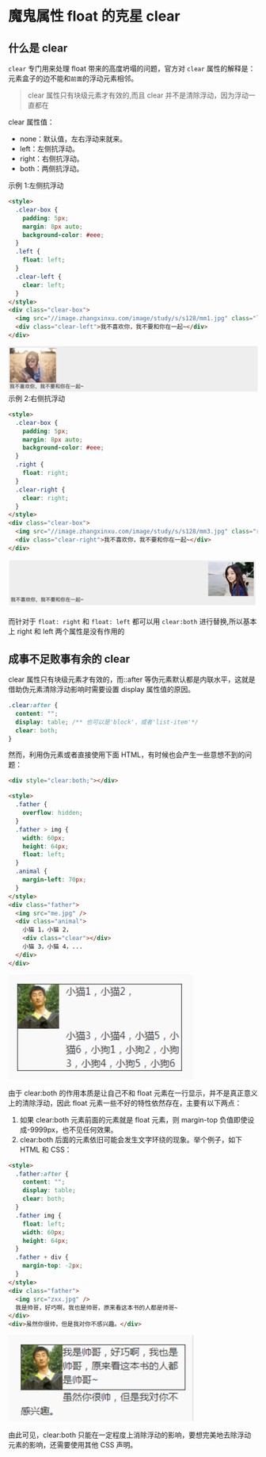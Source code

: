 # 魔鬼属性 float 的克星 clear

## 什么是 clear

`clear` 专门用来处理 float 带来的高度坍塌的问题，官方对 `clear` 属性的解释是：元素盒子的边不能和`前面`的浮动元素相邻。

> clear 属性只有块级元素才有效的,而且 clear 并不是清除浮动，因为浮动一直都在

clear 属性值：

- none：默认值，左右浮动来就来。
- left：左侧抗浮动。
- right：右侧抗浮动。
- both：两侧抗浮动。

示例 1:左侧抗浮动

```html
<style>
  .clear-box {
    padding: 5px;
    margin: 8px auto;
    background-color: #eee;
  }
  .left {
    float: left;
  }
  .clear-left {
    clear: left;
  }
</style>
<div class="clear-box">
  <img src="//image.zhangxinxu.com/image/study/s/s128/mm1.jpg" class="left" />
  <div class="clear-left">我不喜欢你，我不要和你在一起~</div>
</div>
```

![image](../assets/float/clear1.png)
示例 2:右侧抗浮动

```html
<style>
  .clear-box {
    padding: 5px;
    margin: 8px auto;
    background-color: #eee;
  }
  .right {
    float: right;
  }
  .clear-right {
    clear: right;
  }
</style>
<div class="clear-box">
  <img src="//image.zhangxinxu.com/image/study/s/s128/mm3.jpg" class="right" />
  <div class="clear-right">我不喜欢你，我不要和你在一起~</div>
</div>
```

![image](../assets/float/clear2.png)

而针对于 `float: right` 和 `float: left` 都可以用 `clear:both` 进行替换,所以基本上 right 和 left 两个属性是没有作用的

## 成事不足败事有余的 clear

clear 属性只有块级元素才有效的，而::after 等伪元素默认都是内联水平，这就是借助伪元素清除浮动影响时需要设置 display 属性值的原因。

```css
.clear:after {
  content: "";
  display: table; /** 也可以是'block'，或者'list-item'*/
  clear: both;
}
```

然而，利用伪元素或者直接使用下面 HTML，有时候也会产生一些意想不到的问题：

```html
<div style="clear:both;"></div>
```

```html
<style>
  .father {
    overflow: hidden;
  }
  .father > img {
    width: 60px;
    height: 64px;
    float: left;
  }
  .animal {
    margin-left: 70px;
  }
</style>
<div class="father">
  <img src="me.jpg" />
  <div class="animal">
    小猫 1，小猫 2，
    <div class="clear"></div>
    小猫 3，小猫 4，...
  </div>
</div>
```

![image](../assets/float/clear3.png)

由于 clear:both 的作用本质是让自己不和 float 元素在一行显示，并不是真正意义上的清除浮动，因此 float 元素一些不好的特性依然存在，主要有以下两点：

1. 如果 clear:both 元素前面的元素就是 float 元素，则 margin-top 负值即使设成-9999px，也不见任何效果。
2. clear:both 后面的元素依旧可能会发生文字环绕的现象。举个例子，如下 HTML
   和 CSS：

```html
<style>
  .father:after {
    content: "";
    display: table;
    clear: both;
  }
  .father img {
    float: left;
    width: 60px;
    height: 64px;
  }
  .father + div {
    margin-top: -2px;
  }
</style>
<div class="father">
  <img src="zxx.jpg" />
  我是帅哥，好巧啊，我也是帅哥，原来看这本书的人都是帅哥~
</div>
<div>虽然你很帅，但是我对你不感兴趣。</div>
```

![image](../assets/float/clear4.png)

由此可见，clear:both 只能在一定程度上消除浮动的影响，要想完美地去除浮动元素的影响，还需要使用其他 CSS 声明。
